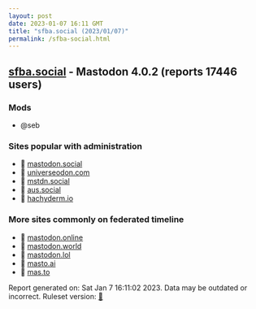 ```yaml
---
layout: post
date: 2023-01-07 16:11 GMT
title: "sfba.social (2023/01/07)"
permalink: /sfba-social.html
---
```



## [sfba.social](https://sfba.social) - Mastodon 4.0.2 (reports 17446 users)

### Mods
 * @seb

### Sites popular with administration

* 🐘 [mastodon.social](/mastodon-social.html)
* 🐘 [universeodon.com](/universeodon-com.html)
* 🐘 [mstdn.social](/mstdn-social.html)
* 🐘 [aus.social](/aus-social.html)
* 🐘 [hachyderm.io](/hachyderm-io.html)

### More sites commonly on federated timeline

* 🐘 [mastodon.online](/mastodon-online.html)
* 🐘 [mastodon.world](/mastodon-world.html)
* 🐘 [mastodon.lol](/mastodon-lol.html)
* 🐘 [masto.ai](/masto-ai.html)
* 🐘 [mas.to](/mas-to.html)

Report generated on: Sat Jan  7 16:11:02 2023. Data may be outdated or incorrect.
Ruleset version: [🏀](/version-basketball)
